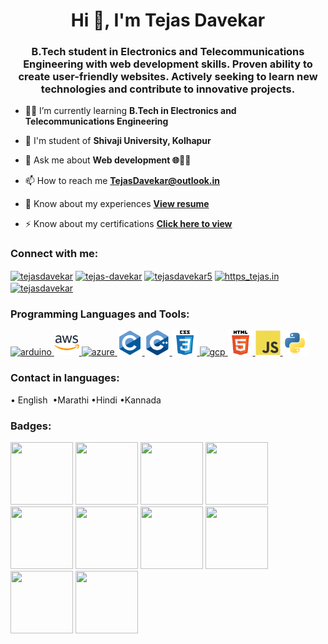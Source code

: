<h1 align="center">Hi 👋, I'm Tejas Davekar</h1>
<h3 align="center">B.Tech student in Electronics and Telecommunications Engineering with web development skills. Proven ability to create user-friendly websites. Actively seeking to learn new technologies and contribute to innovative projects.</h3>

- 👨‍🎓 I’m currently learning **B.Tech in Electronics and Telecommunications Engineering**

- 🏫 I'm student of **Shivaji University, Kolhapur**

- 💬 Ask me about **Web development 🌐👨‍💻**

- 📫 How to reach me **TejasDavekar@outlook.in**

- 📄 Know about my experiences **[View resume](https://bit.ly/3ygT63d)**

- ⚡ Know about my certifications **[Click here to view](https://bit.ly/tejas_certificate)**


<h3 align="left">Connect with me:</h3>
<p align="left">
<a href="https://codepen.io/tejasdavekar" target="blank"><img align="center" src="https://raw.githubusercontent.com/rahuldkjain/github-profile-readme-generator/master/src/images/icons/Social/codepen.svg" alt="tejasdavekar" height="30" width="40" /></a>
<a href="https://linkedin.com/in/tejas-davekar" target="blank"><img align="center" src="https://raw.githubusercontent.com/rahuldkjain/github-profile-readme-generator/master/src/images/icons/Social/linked-in-alt.svg" alt="tejas-davekar" height="30" width="40" /></a>
<a href="https://kaggle.com/tejasdavekar5" target="blank"><img align="center" src="https://raw.githubusercontent.com/rahuldkjain/github-profile-readme-generator/master/src/images/icons/Social/kaggle.svg" alt="tejasdavekar5" height="30" width="40" /></a>
<a href="https://instagram.com/https_tejas.in" target="blank"><img align="center" src="https://raw.githubusercontent.com/rahuldkjain/github-profile-readme-generator/master/src/images/icons/Social/instagram.svg" alt="https_tejas.in" height="30" width="40" /></a>
<a href="https://discord.gg/tejasdavekar" target="blank"><img align="center" src="https://raw.githubusercontent.com/rahuldkjain/github-profile-readme-generator/master/src/images/icons/Social/discord.svg" alt="tejasdavekar" height="30" width="40" /></a>
</p>

<h3 align="left">Programming Languages and Tools:</h3>
<p align="left"> <a href="https://www.arduino.cc/" target="_blank" rel="noreferrer"> <img src="https://cdn.worldvectorlogo.com/logos/arduino-1.svg" alt="arduino" width="40" height="40"/> </a> <a href="https://aws.amazon.com" target="_blank" rel="noreferrer"> <img src="https://raw.githubusercontent.com/devicons/devicon/master/icons/amazonwebservices/amazonwebservices-original-wordmark.svg" alt="aws" width="40" height="40"/> </a> <a href="https://azure.microsoft.com/en-in/" target="_blank" rel="noreferrer"> <img src="https://www.vectorlogo.zone/logos/microsoft_azure/microsoft_azure-icon.svg" alt="azure" width="40" height="40"/> </a> <a href="https://www.cprogramming.com/" target="_blank" rel="noreferrer"> <img src="https://raw.githubusercontent.com/devicons/devicon/master/icons/c/c-original.svg" alt="c" width="40" height="40"/> </a> <a href="https://www.w3schools.com/cpp/" target="_blank" rel="noreferrer"> <img src="https://raw.githubusercontent.com/devicons/devicon/master/icons/cplusplus/cplusplus-original.svg" alt="cplusplus" width="40" height="40"/> </a> <a href="https://www.w3schools.com/css/" target="_blank" rel="noreferrer"> <img src="https://raw.githubusercontent.com/devicons/devicon/master/icons/css3/css3-original-wordmark.svg" alt="css3" width="40" height="40"/> </a> <a href="https://cloud.google.com" target="_blank" rel="noreferrer"> <img src="https://www.vectorlogo.zone/logos/google_cloud/google_cloud-icon.svg" alt="gcp" width="40" height="40"/> </a> <a href="https://www.w3.org/html/" target="_blank" rel="noreferrer"> <img src="https://raw.githubusercontent.com/devicons/devicon/master/icons/html5/html5-original-wordmark.svg" alt="html5" width="40" height="40"/> </a> <a href="https://developer.mozilla.org/en-US/docs/Web/JavaScript" target="_blank" rel="noreferrer"> <img src="https://raw.githubusercontent.com/devicons/devicon/master/icons/javascript/javascript-original.svg" alt="javascript" width="40" height="40"/> </a> <a href="https://www.python.org" target="_blank" rel="noreferrer"> <img src="https://raw.githubusercontent.com/devicons/devicon/master/icons/python/python-original.svg" alt="python" width="40" height="40"/> </a> </p>

<h3 align="left">Contact in languages:</h3>
<p align="left">• English  ‌  ‌•Marathi   ‌•Hindi   ‌•Kannada</p>

### Badges:

[<img src="https://images.credly.com/size/220x220/images/af8c6b4e-fc31-47c4-8dcb-eb7a2065dc5b/I2CS__1_.png" width="100" height="100">](https://www.credly.com/badges/3b03d28e-57cf-4be8-89c2-e34bf00cad8b)
[<img src="https://images.credly.com/size/220x220/images/054913b2-e271-49a2-a1a4-9bf1c1f9a404/CyberEssentials.png" width="100" height="100">](https://www.credly.com/badges/b83e0275-c310-4422-8877-e7d969c0a3f9)
[<img src="https://images.credly.com/images/0eedb945-52e8-4b9b-bdf6-4ebdd50ca0c8/Intro_to_Cybersec_tools_-_cyber_attacks.png" width="100" height="100">](https://www.credly.com/badges/c1f35477-faf1-4373-ad47-0d7f5ab6744a)
[<img src="https://images.credly.com/size/220x220/images/ec621e2a-c8f0-4459-806c-ae11829d372a/image.png" width="100" height="100">](https://www.credly.com/badges/f254df4b-c920-4eca-b0cf-60a278090b38)
[<img src="https://images.credly.com/size/220x220/images/ea3eec65-ddad-4242-9c59-1defac0fa2d9/image.png" width="100" height="100">](https://www.credly.com/badges/41d45bd9-c2db-44d3-aa7e-c7d3d1885ecf)
[<img src="https://api.accredible.com/v1/frontend/credential_website_embed_image/badge/79711409" width="100" height="100">](https://www.credential.net/79711409)
[<img src="https://api.accredible.com/v1/frontend/credential_website_embed_image/badge/71390573" width="100" height="100">](https://www.credential.net/71390573)
[<img src="https://api.accredible.com/v1/frontend/credential_website_embed_image/badge/68204775" width="100" height="100">](https://www.credential.net/68204775)
[<img src="https://learn.microsoft.com/en-us/training/achievements/ai-skills-challenge-april-2024.png" width="100" height="100">](https://learn.microsoft.com/api/achievements/share/en-us/TejasDavekar/HRAB7WT8?sharingId=A314A6678EF910E7)
[<img src="https://dzuu00ar5kf6g.cloudfront.net/card_badges/images/000/000/108/large/open-uri20240426-20-2d5j39?1714128912" width="100" height="100">](https://learn.futureskillsprime.in/verify_badge/91eYUUAwKA?user_id=2090281&timestamp=1716963587072&edCast?latest)
